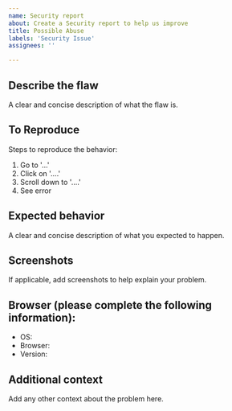 ```yaml
---
name: Security report
about: Create a Security report to help us improve
title: Possible Abuse
labels: 'Security Issue'
assignees: ''

---
```


## **Describe the flaw**
A clear and concise description of what the flaw is.

## **To Reproduce**
Steps to reproduce the behavior:
1. Go to '...'
2. Click on '....'
3. Scroll down to '....'
4. See error

## **Expected behavior**
A clear and concise description of what you expected to happen.

## **Screenshots**
If applicable, add screenshots to help explain your problem.

## **Browser (please complete the following information):**
 - OS:
 - Browser:
 - Version:



## **Additional context**
Add any other context about the problem here.
